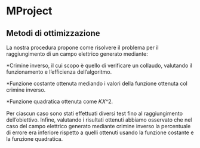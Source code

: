 # MProject

## Metodi di ottimizzazione

La nostra procedura propone come risolvere il problema per il raggiungimento di un campo elettrico generato mediante: 

*Crimine inverso, il cui scopo è quello di verificare un collaudo, valutando il   funzionamento e l’efficienza dell’algoritmo.

*Funzione costante ottenuta mediando i valori della funzione ottenuta col crimine inverso.

*Funzione quadratica ottenuta come 𝐾𝑋^2.

Per ciascun caso sono stati effettuati diversi test fino al raggiungimento dell’obiettivo.
Infine, valutando i risultati ottenuti abbiamo osservato che nel caso del campo elettrico generato mediante crimine inverso la percentuale di errore era inferiore rispetto a quelli ottenuti usando la funzione costante e la funzione quadratica.
